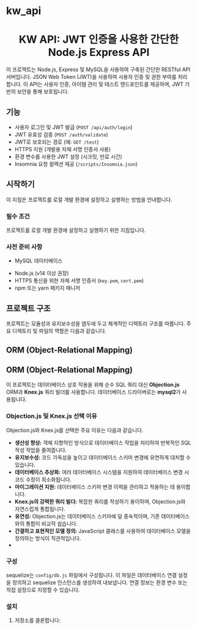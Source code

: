 
# kw_api
<div align="center">
  <h1>KW API: JWT 인증을 사용한 간단한 Node.js Express API</h1>
</div>

이 프로젝트는 Node.js, Express 및 MySQL을 사용하여 구축된 간단한 RESTful API 서버입니다. JSON Web Token (JWT)을 사용하여 사용자 인증 및 권한 부여를 처리합니다. 이 API는 사용자 인증, 아이템 관리 및 테스트 엔드포인트를 제공하며, JWT 기반의 보안을 통해 보호됩니다.
## 기능

-   사용자 로그인 및 JWT 발급 (`POST /api/auth/login`)
-   JWT 유효성 검증 (`POST /auth/validate`)
-   JWT로 보호되는 경로 (예: `GET /test`)
-   HTTPS 지원 (개발용 자체 서명 인증서 사용)
-   환경 변수를 사용한 JWT 설정 (시크릿, 만료 시간)
-   Insomnia 요청 컬렉션 제공 (`/scripts/Insomnia.json`)
## 시작하기

이 지침은 프로젝트를 로컬 개발 환경에 설정하고 실행하는 방법을 안내합니다.

### 필수 조건


프로젝트를 로컬 개발 환경에 설정하고 실행하기 위한 지침입니다.

### 사전 준비 사항
*   MySQL 데이터베이스
-   Node.js (v14 이상 권장)
-   HTTPS 통신을 위한 자체 서명 인증서 (`key.pem`, `cert.pem`)
-   npm 또는 yarn 패키지 매니저

## 프로젝트 구조
프로젝트는 모듈성과 유지보수성을 염두에 두고 체계적인 디렉토리 구조를 따릅니다. 주요 디렉토리 및 파일의 역할은 다음과 같습니다.



## ORM (Object-Relational Mapping)
## ORM (Object-Relational Mapping)

이 프로젝트는 데이터베이스 상호 작용을 위해 순수 SQL 쿼리 대신 **Objection.js** ORM과 **Knex.js** 쿼리 빌더를 사용합니다. 데이터베이스 드라이버로는 **mysql2**가 사용됩니다.

### Objection.js 및 Knex.js 선택 이유

Objection.js와 Knex.js를 선택한 주요 이유는 다음과 같습니다.
-   **생산성 향상:** 객체 지향적인 방식으로 데이터베이스 작업을 처리하여 반복적인 SQL 작성 작업을 줄여줍니다.
-   **유지보수성:** 코드 가독성을 높이고 데이터베이스 스키마 변경에 유연하게 대처할 수 있습니다.
-   **데이터베이스 추상화:** 여러 데이터베이스 시스템을 지원하여 데이터베이스 변경 시 코드 수정이 최소화됩니다.
-   **마이그레이션 지원:** 데이터베이스 스키마 변경 이력을 관리하고 적용하는 데 용이합니다.
-   **Knex.js의 강력한 쿼리 빌더:** 복잡한 쿼리를 작성하기 용이하며, Objection.js와 자연스럽게 통합됩니다.
-   **유연성:** Objection.js는 데이터베이스 스키마에 덜 종속적이며, 기존 데이터베이스와의 통합이 비교적 쉽습니다.
-   **간결하고 표현적인 모델 정의:** JavaScript 클래스를 사용하여 데이터베이스 모델을 정의하는 방식이 직관적입니다.
-
### 구성

sequelize는 `config/db.js` 파일에서 구성됩니다. 이 파일은 데이터베이스 연결 설정을 정의하고 sequelize 인스턴스를 생성하여 내보냅니다. 연결 정보는 환경 변수 또는 직접 설정으로 지정할 수 있습니다.


### 설치

1.  저장소를 클론합니다:


